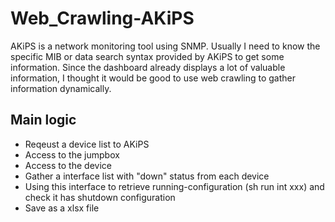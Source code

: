 # Web_Crawling-AKiPS
AKiPS is a network monitoring tool using SNMP. Usually I need to know the specific MIB or data search syntax provided by AKiPS to get some information. Since the dashboard already displays a lot of valuable information, I thought it would be good to use web crawling to gather information dynamically.

## Main logic
  - Reqeust a device list to AKiPS  
  - Access to the jumpbox  
  - Access to the device  
  - Gather a interface list with "down" status from each device
  - Using this interface to retrieve running-configuration (sh run int xxx) and check it has shutdown configuration
  - Save as a xlsx file
